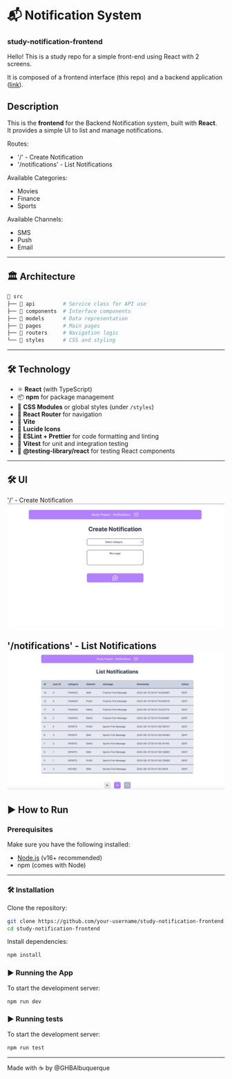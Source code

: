 # 📬 Notification System
### study-notification-frontend

Hello!
This is a study repo for a simple front-end using React with 2 screens.


It is composed of a frontend interface (this repo) and a backend application ([link](https://github.com/GHBAlbuquerque/study-notification-backend)).

## Description

This is the **frontend** for the Backend Notification system, built with **React**.  
It provides a simple UI to list and manage notifications.

Routes:
- '/' - Create Notification
- '/notifications' - List Notifications

Available Categories:
- Movies
- Finance
- Sports

Available Channels:
- SMS
- Push
- Email

---

## 🏛️ Architecture

```bash
📁 src
├── 📁 api         # Service class for API use
├── 📁 components  # Interface components
├── 📁 models      # Data representation
├── 📁 pages       # Main pages
├── 📁 routers     # Navigation logic
└── 📁 styles      # CSS and styling
```


---

## 🛠 Technology

- ⚛️ **React** (with TypeScript)
- 📦 **npm** for package management
- 💅 **CSS Modules** or global styles (under `/styles`)
- 🔁 **React Router** for navigation
- 🌱 **Vite**
- 🎲 **Lucide Icons**
- 🧰 **ESLint + Prettier** for code formatting and linting
- 🧪 **Vitest** for unit and integration testing
- 🧩 **@testing-library/react** for testing React components

---

## 🛠 UI

'/' - Create Notification
![Create Notification](misc/Create_Notification.png)

'/notifications' - List Notifications
![List Notifications](misc/List_Notifications.png)
---


## ▶️ How to Run

### Prerequisites

Make sure you have the following installed:

- [Node.js](https://nodejs.org/en/download/) (v16+ recommended)
- npm (comes with Node)

---

### 🛠️ Installation

Clone the repository:

```bash
git clone https://github.com/your-username/study-notification-frontend.git
cd study-notification-frontend
```

Install dependencies:

```bash
npm install
```

### ▶️ Running the App

To start the development server:

```bash
npm run dev
```

### ▶️ Running tests

To start the development server:

```bash
npm run test
```

---

Made with ☕  by @GHBAlbuquerque


